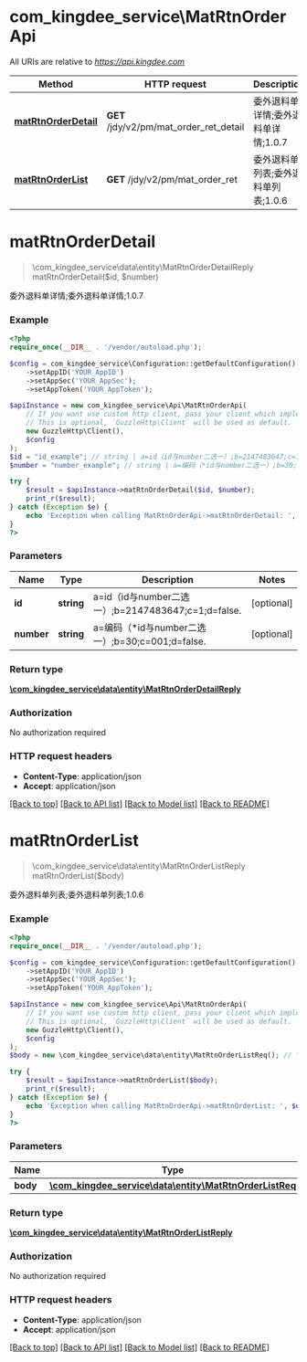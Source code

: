 # com_kingdee_service\MatRtnOrderApi

All URIs are relative to *https://api.kingdee.com*

Method | HTTP request | Description
------------- | ------------- | -------------
[**matRtnOrderDetail**](MatRtnOrderApi.md#matRtnOrderDetail) | **GET** /jdy/v2/pm/mat_order_ret_detail | 委外退料单详情;委外退料单详情;1.0.7
[**matRtnOrderList**](MatRtnOrderApi.md#matRtnOrderList) | **GET** /jdy/v2/pm/mat_order_ret | 委外退料单列表;委外退料单列表;1.0.6


# **matRtnOrderDetail**
> \com_kingdee_service\data\entity\MatRtnOrderDetailReply matRtnOrderDetail($id, $number)

委外退料单详情;委外退料单详情;1.0.7

### Example
```php
<?php
require_once(__DIR__ . '/vendor/autoload.php');

$config = com_kingdee_service\Configuration::getDefaultConfiguration()
    ->setAppID('YOUR_AppID')
    ->setAppSec('YOUR_AppSec');
    ->setAppToken('YOUR_AppToken');

$apiInstance = new com_kingdee_service\Api\MatRtnOrderApi(
    // If you want use custom http client, pass your client which implements `GuzzleHttp\ClientInterface`.
    // This is optional, `GuzzleHttp\Client` will be used as default.
    new GuzzleHttp\Client(),
    $config
);
$id = "id_example"; // string | a=id（id与number二选一）;b=2147483647;c=1;d=false.
$number = "number_example"; // string | a=编码（*id与number二选一）;b=30;c=001;d=false.

try {
    $result = $apiInstance->matRtnOrderDetail($id, $number);
    print_r($result);
} catch (Exception $e) {
    echo 'Exception when calling MatRtnOrderApi->matRtnOrderDetail: ', $e->getMessage(), PHP_EOL;
}
?>
```

### Parameters

Name | Type | Description  | Notes
------------- | ------------- | ------------- | -------------
 **id** | **string**| a&#x3D;id（id与number二选一）;b&#x3D;2147483647;c&#x3D;1;d&#x3D;false. | [optional]
 **number** | **string**| a&#x3D;编码（*id与number二选一）;b&#x3D;30;c&#x3D;001;d&#x3D;false. | [optional]

### Return type

[**\com_kingdee_service\data\entity\MatRtnOrderDetailReply**](../Model/MatRtnOrderDetailReply.md)

### Authorization

No authorization required

### HTTP request headers

 - **Content-Type**: application/json
 - **Accept**: application/json

[[Back to top]](#) [[Back to API list]](../../README.md#documentation-for-api-endpoints) [[Back to Model list]](../../README.md#documentation-for-models) [[Back to README]](../../README.md)

# **matRtnOrderList**
> \com_kingdee_service\data\entity\MatRtnOrderListReply matRtnOrderList($body)

委外退料单列表;委外退料单列表;1.0.6

### Example
```php
<?php
require_once(__DIR__ . '/vendor/autoload.php');

$config = com_kingdee_service\Configuration::getDefaultConfiguration()
    ->setAppID('YOUR_AppID')
    ->setAppSec('YOUR_AppSec');
    ->setAppToken('YOUR_AppToken');

$apiInstance = new com_kingdee_service\Api\MatRtnOrderApi(
    // If you want use custom http client, pass your client which implements `GuzzleHttp\ClientInterface`.
    // This is optional, `GuzzleHttp\Client` will be used as default.
    new GuzzleHttp\Client(),
    $config
);
$body = new \com_kingdee_service\data\entity\MatRtnOrderListReq(); // \com_kingdee_service\data\entity\MatRtnOrderListReq | 

try {
    $result = $apiInstance->matRtnOrderList($body);
    print_r($result);
} catch (Exception $e) {
    echo 'Exception when calling MatRtnOrderApi->matRtnOrderList: ', $e->getMessage(), PHP_EOL;
}
?>
```

### Parameters

Name | Type | Description  | Notes
------------- | ------------- | ------------- | -------------
 **body** | [**\com_kingdee_service\data\entity\MatRtnOrderListReq**](../Model/MatRtnOrderListReq.md)|  | [optional]

### Return type

[**\com_kingdee_service\data\entity\MatRtnOrderListReply**](../Model/MatRtnOrderListReply.md)

### Authorization

No authorization required

### HTTP request headers

 - **Content-Type**: application/json
 - **Accept**: application/json

[[Back to top]](#) [[Back to API list]](../../README.md#documentation-for-api-endpoints) [[Back to Model list]](../../README.md#documentation-for-models) [[Back to README]](../../README.md)

